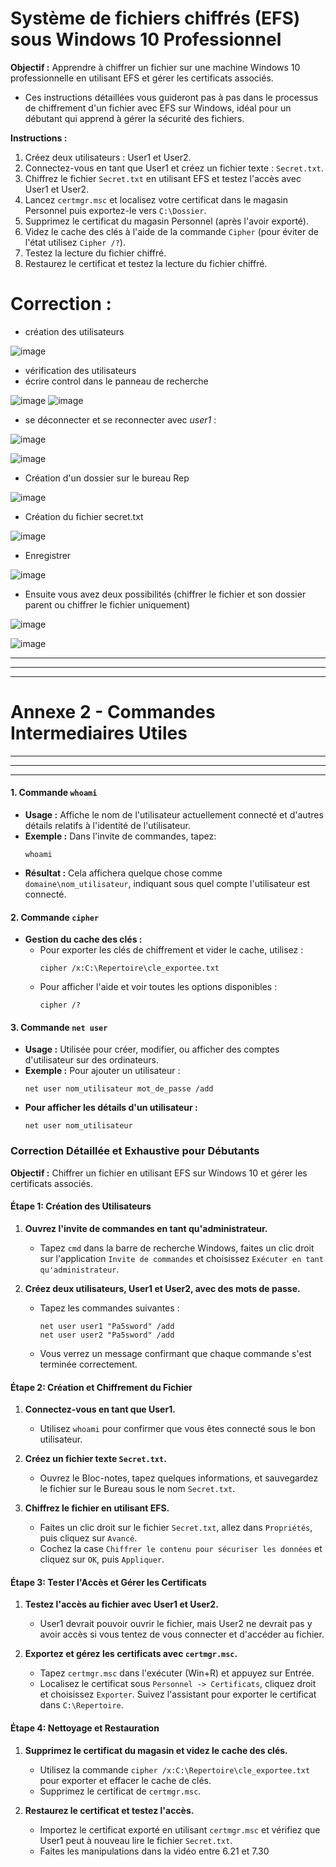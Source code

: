 # Système de fichiers chiffrés (EFS) sous Windows 10 Professionnel

**Objectif :** Apprendre à chiffrer un fichier sur une machine Windows 10 professionnelle en utilisant EFS et gérer les certificats associés.

- Ces instructions détaillées vous guideront pas à pas dans le processus de chiffrement d'un fichier avec EFS sur Windows, idéal pour un débutant qui apprend à gérer la sécurité des fichiers.

**Instructions :**
1. Créez deux utilisateurs : User1 et User2.
2. Connectez-vous en tant que User1 et créez un fichier texte : `Secret.txt`.
3. Chiffrez le fichier `Secret.txt` en utilisant EFS et testez l'accès avec User1 et User2.
4. Lancez `certmgr.msc` et localisez votre certificat dans le magasin Personnel puis exportez-le vers `C:\Dossier`.
5. Supprimez le certificat du magasin Personnel (après l'avoir exporté).
6. Videz le cache des clés à l'aide de la commande `Cipher` (pour éviter de l'état utilisez `Cipher /?`).
7. Testez la lecture du fichier chiffré.
8. Restaurez le certificat et testez la lecture du fichier chiffré.


# Correction :

- création des utilisateurs
  
![image](https://github.com/user-attachments/assets/d4b3aaf9-6654-480d-b35b-969bb6f28011)

- vérification des utilisateurs
- écrire control dans le panneau de recherche

![image](https://github.com/user-attachments/assets/082998dc-4663-4d71-87b7-0961ce5859de)
![image](https://github.com/user-attachments/assets/0a304c33-50d9-4f86-a359-5bc57fd84ef5)

- se déconnecter et se reconnecter avec *user1* :

![image](https://github.com/user-attachments/assets/bc3ca7c8-d97b-4b9e-a33c-c82ec5d186e1)

![image](https://github.com/user-attachments/assets/d3dfdcdf-cd63-4cde-94a3-f8403e560b86)

- Création d'un dossier sur le bureau Rep

![image](https://github.com/user-attachments/assets/97bcc862-38ab-48cf-bf02-31df380752fc)

- Création du fichier secret.txt

![image](https://github.com/user-attachments/assets/1fb9fd50-7119-4d8b-ba02-4ca3f0006fa0)

- Enregistrer

![image](https://github.com/user-attachments/assets/1e1750a9-f3c4-49f8-b69d-d9fbeb32a99f)


- Ensuite vous avez deux possibilités (chiffrer le fichier et son dossier parent ou chiffrer le fichier uniquement)

![image](https://github.com/user-attachments/assets/0427d635-032a-4cf0-bb13-323bb63b98dd)

![image](https://github.com/user-attachments/assets/e0c90594-b20c-4a1e-8dda-1155994b0d45)






--------------
--------------
--------------
# Annexe 2 -  Commandes Intermediaires Utiles
--------------
--------------
--------------

#### 1. **Commande `whoami`**
   - **Usage :** Affiche le nom de l'utilisateur actuellement connecté et d'autres détails relatifs à l'identité de l'utilisateur.
   - **Exemple :** Dans l'invite de commandes, tapez:
     ```
     whoami
     ```
   - **Résultat :** Cela affichera quelque chose comme `domaine\nom_utilisateur`, indiquant sous quel compte l'utilisateur est connecté.

#### 2. **Commande `cipher`**
   - **Gestion du cache des clés :** 
     - Pour exporter les clés de chiffrement et vider le cache, utilisez :
       ```
       cipher /x:C:\Repertoire\cle_exportee.txt
       ```
     - Pour afficher l'aide et voir toutes les options disponibles :
       ```
       cipher /?
       ```

#### 3. **Commande `net user`**
   - **Usage :** Utilisée pour créer, modifier, ou afficher des comptes d'utilisateur sur des ordinateurs.
   - **Exemple :** Pour ajouter un utilisateur :
     ```
     net user nom_utilisateur mot_de_passe /add
     ```
   - **Pour afficher les détails d'un utilisateur :**
     ```
     net user nom_utilisateur
     ```

### Correction Détaillée et Exhaustive pour Débutants

**Objectif :** Chiffrer un fichier en utilisant EFS sur Windows 10 et gérer les certificats associés.

#### Étape 1: Création des Utilisateurs
1. **Ouvrez l'invite de commandes en tant qu'administrateur.**
   - Tapez `cmd` dans la barre de recherche Windows, faites un clic droit sur l'application `Invite de commandes` et choisissez `Exécuter en tant qu'administrateur`.
   
2. **Créez deux utilisateurs, User1 et User2, avec des mots de passe.**
   - Tapez les commandes suivantes :
     ```
     net user user1 "Pa5sword" /add
     net user user2 "Pa5sword" /add
     ```
   - Vous verrez un message confirmant que chaque commande s'est terminée correctement.

#### Étape 2: Création et Chiffrement du Fichier
1. **Connectez-vous en tant que User1.**
   - Utilisez `whoami` pour confirmer que vous êtes connecté sous le bon utilisateur.

2. **Créez un fichier texte `Secret.txt`.**
   - Ouvrez le Bloc-notes, tapez quelques informations, et sauvegardez le fichier sur le Bureau sous le nom `Secret.txt`.

3. **Chiffrez le fichier en utilisant EFS.**
   - Faites un clic droit sur le fichier `Secret.txt`, allez dans `Propriétés`, puis cliquez sur `Avancé`.
   - Cochez la case `Chiffrer le contenu pour sécuriser les données` et cliquez sur `OK`, puis `Appliquer`.

#### Étape 3: Tester l'Accès et Gérer les Certificats
1. **Testez l'accès au fichier avec User1 et User2.**
   - User1 devrait pouvoir ouvrir le fichier, mais User2 ne devrait pas y avoir accès si vous tentez de vous connecter et d'accéder au fichier.

2. **Exportez et gérez les certificats avec `certmgr.msc`.**
   - Tapez `certmgr.msc` dans l'exécuter (Win+R) et appuyez sur Entrée.
   - Localisez le certificat sous `Personnel -> Certificats`, cliquez droit et choisissez `Exporter`. Suivez l'assistant pour exporter le certificat dans `C:\Repertoire`.

#### Étape 4: Nettoyage et Restauration
1. **Supprimez le certificat du magasin et videz le cache des clés.**
   - Utilisez la commande `cipher /x:C:\Repertoire\cle_exportee.txt` pour exporter et effacer le cache de clés.
   - Supprimez le certificat de `certmgr.msc`.

2. **Restaurez le certificat et testez l'accès.**
   - Importez le certificat exporté en utilisant `certmgr.msc` et vérifiez que User1 peut à nouveau lire le fichier `Secret.txt`.
   - Faites les manipulations dans la vidéo entre 6.21 et 7.30



